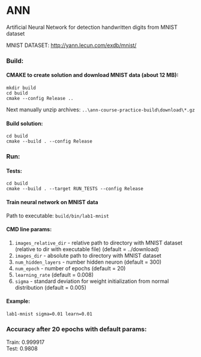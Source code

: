 # ANN
Artificial Neural Network for detection handwritten digits from MNIST dataset

MNIST DATASET: http://yann.lecun.com/exdb/mnist/

### Build:

#### CMAKE to create solution and download MNIST data (about 12 MB):

```
mkdir build
cd build
cmake --config Release ..
```

Next manually unzip archives: `..\ann-course-practice-build\download\*.gz`

#### Build solution:

```
cd build
cmake --build . --config Release
```

### Run:

#### Tests:
```
cd build
cmake --build . --target RUN_TESTS --config Release
```

#### Train neural network on MNIST data
Path to executable: `build/bin/lab1-mnist`

#### CMD line params:
1. `images_relative_dir` - relative path to directory with MNIST dataset (relative to dir with executable file) (default = ../download)
2. `images_dir` - absolute path to directory with MNIST dataset
3. `num_hidden_layers` - number hidden neuron (default = 300)
4. `num_epoch` - number of epochs (default = 20)
5. `learning_rate` (default = 0.008)
6. `sigma` - standard deviation for weight initialization from normal distribution (default = 0.005)

#### Example:
`lab1-mnist sigma=0.01 learn=0.01`

### Accuracy after 20 epochs with default params:  
Train: 0.999917  
Test: 0.9808